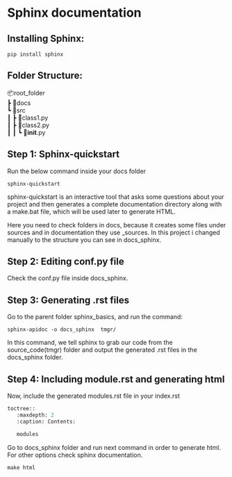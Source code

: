# Sphinx documentation

## Installing Sphinx:
```console
pip install sphinx
```

## Folder Structure:


 <span id="1eb1"  data-selectable-paragraph="">📦root_folder<br> ┣ 📂docs<br> ┗ 📂src<br> ┃ ┣ 📜class1.py<br> ┃ ┣ 📜class2.py<br> ┃  ┃ ┗ 📜__init__.py</span>

 ## Step 1: Sphinx-quickstart
 Run the below command inside your docs folder
```console
sphinx-quickstart
``` 
sphinx-quickstart is an interactive tool that asks some questions about your project and then generates a complete documentation directory along with a make.bat file, which will be used later to generate HTML.

Here you need to check folders in docs, because it creates some files under sources and in documentation they use _sources. In this project i changed manually to the structure you can see in docs_sphinx.

 

## Step 2: Editing conf.py file
Check the conf.py file inside docs_sphinx.

## Step 3: Generating .rst files
Go to the parent folder sphinx_basics, and run the command:
```console
sphinx-apidoc -o docs_sphinx  tmgr/
``` 
In this command, we tell sphinx to grab our code from the source_code(tmgr) folder and output the generated .rst files in the docs_sphinx folder. 

## Step 4: Including module.rst and generating html

Now, include the generated modules.rst file in your index.rst

```python
toctree::
   :maxdepth: 2
   :caption: Contents:

   modules
```

Go to docs_sphinx folder and run next command in order to generate html. For other options check sphinx documentation.
```console
make html
``` 